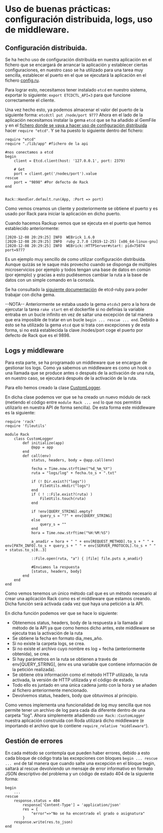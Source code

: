 # Uso de buenas prácticas: configuración distribuida, logs, uso de middleware.
## Configuración distribuida.
Se ha hecho uso de configuración distribuida en nuestra aplicación en el fichero que se encargará de arrancar la aplicación y establecer ciertas configuraciones, en nuestro caso se ha utilizado para una tarea muy sencilla, establecer el puerto en el que se ejecutará la aplicación en el fichero [config.ru](https://github.com/antoniocuadros/WhenToClass/blob/master/config.ru).

Para lograr esto, necesitamos tener instalado `etcd` en nuestro sistema, exportar lo siguiente: `export ETCDCTL_API=3` para que funcione correctamente el cliente.

Una vez hecho esto, ya podemos almacenar el valor del puerto de la siguiente forma:
`
etcdctl put /node/port 9777
`
Ahora en el lado de la aplicación necesitamos instalar la gema `etcd` que se ha añadido al GemFile y en el [fichero donde se vaya a hacer uso de configuración distribuida](https://github.com/antoniocuadros/WhenToClass/blob/master/config.ru) hacer `require "etcd"`. Y se ha puesto lo siguiente dentro del fichero:

```
require "etcd"
require "./lib/app" #fichero de la api

#nos conectamos a etcd
begin
    client = Etcd.client(host: '127.0.0.1', port: 2379)

    # Get
    port = client.get('/nodes/port').value
rescue
    port = "9898" #Por defecto de Rack
end


Rack::Handler.default.run(App, :Port => port)
```

Como vemos creamos un cliente y posteriormente se obtiene el puerto y es usado por Rack para iniciar la aplicación en dicho puerto.

Cuando hacemos Rackup vemos que se ejecuta en el puerto que hemos establecido anteriormente:
```
[2020-12-08 20:29:25] INFO  WEBrick 1.6.0
[2020-12-08 20:29:25] INFO  ruby 2.7.0 (2019-12-25) [x86_64-linux-gnu]
[2020-12-08 20:29:25] INFO  WEBrick::HTTPServer#start: pid=75074 port=9777
```

Es un ejemplo muy sencillo de como utilizar configuración distribuida. Aunque quizás se le saque más provecho cuando se disponga de múltiples microservicios por ejemplo y todos tengan una base de datos en común (por ejemplo) y gracias a esto pudiésemos cambiar la ruta a la base de datos con un simple comando en la consola.

Se ha consultado la [siguiente documentación](https://github.com/ranjib/etcd-ruby) de etcd-ruby para poder trabajar con dicha gema.

--NOTA--
Anteriormente se estaba usado la gema `etcdv3` pero a la hora de ejercutar la tarea `rake start` en el dockerfile si no definías la variable entraba en un bucle infinito en vez de saltar una excepción de tal manera que era imposible de tratar en un bucle `begin ... rescue ... end`. Debido a esto se ha utilizado la gema `etcd` que si trata con excepciones y de esta forma, si no está establecida la clave /nodes/port coge el puerto por defecto de Rack que es el 9898.

## Logs y middleware
Para esta parte, se ha programado un middleware que se encargue de gestionar los logs. Como ya sabemos un middleware es como un hook o una llamada que se produce antes o después de la activación de una ruta, en nuestro caso, se ejecutará después de la activación de la ruta.

Para ello hemos creado la clase [CustomLogger](https://github.com/antoniocuadros/WhenToClass/blob/master/lib/middleware.rb).

En dicha clase podemos ver que se ha creado un nuevo módulo de rack (metiendo el código entre `module Rack ... end` lo que nos permitirá utilizarlo en nuestra API de forma sencilla). De esta forma este middleware es la siguiente:

```
require 'rack'
require 'fileutils'

module Rack    
    class CustomLogger
        def initialize(app)
            @app = app
        end
        def call(env)
            status, headers, body = @app.call(env)
          
            fecha = Time.now.strftime("%d_%m_%Y")
            ruta = "logs/log" + fecha.to_s + ".txt"

            if (! Dir.exist?("logs")) 
                FileUtils.mkdir("logs")
            end
            if ( ! ::File.exist?(ruta) )
                FileUtils.touch(ruta)
            end

            if !env[QUERY_STRING].empty?
                query_s = "?" + env[QUERY_STRING]
            else
                query_s = ""
            end
            hora = Time.now.strftime("%H:%M:%S")

            a_anadir = hora + " " + env[REQUEST_METHOD].to_s + " " + env[PATH_INFO].to_s + query_s + " " + env[SERVER_PROTOCOL].to_s + " " + status.to_s[0..3]

            ::File.open(ruta, "a") { |file| file.puts a_anadir}

            #Enviamos la respuesta
            [status, headers, body]
        end
    end
end
```

Como vemos tenemos un único método call que es un método necesario al crear una aplicación Rack como es el middleware que estamos creando. Dicha función será activada cada vez que haya una petición a la API.

En dicha función podemos ver que se hace lo siguiente:
- Obtenemos status, headers, body de la respuesta a la llamada al método de la API ya que como hemos dicho antes, este middleware se ejecuta tras la activación de la ruta
- Se obtiene la fecha en formato dia_mes_año.
- Si no existe la carpeta logs, se crea.
- Si no existe el archivo cuyo nombre es log + fecha (anteriormente obtenida), se crea.
- Si hay parámetros en la ruta se obtienen a través de env[QUERY_STRING], (env es una variable que contiene información de la petición realizada).
- Se obtiene otra información como el método HTTP utilizado, la ruta activada, la versión de HTTP utilizada y el código de estado.
- Todo ello es juntado en una única cadena junto con la hora y se añaden al fichero anteriormente mencionado.
- Devolvemos status, headers, body que obtuvimos al principio.

Como vemos implementa una funcionalidad de log muy sencilla que nos permite tener un archivo de log para cada día diferente dentro de una carpeta "log".
Ahora simplemente añadiendo `use Rack::CustomLogger` nuestra aplicación construida con Roda utilizará dicho middleware (e importando el archivo que lo contiene `require_relative "middleware"`).

## Gestión de errores
En cada método se contempla que pueden haber errores, debido a esto cada bloque de código trata las excepciones con bloques `begin ... rescue ... end` de tal manera que cuando salte una excepción en el bloque begin, saltará al rescue devolviendo un mensaje de error informativo en formato JSON descriptivo del problema y un código de estado 404 de la siguiente forma:

```
begin
    ...
rescue 
    response.status = 404
        response['Content-Type'] = 'application/json'
        res = {
            "error"=>"No se ha encontrado el grado o asignatura"
        }
    response.write(res.to_json)  
end
```